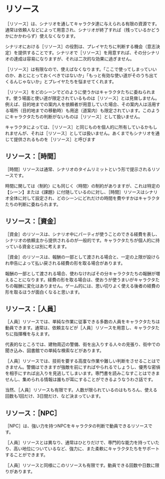 # リソース

［リソース］は、シナリオを通してキャラクタ達に与えられる有限の資源です。通常は依頼人などによって用意され、シナリオが終了すれば（残っているかどうかにかかわらず）使えなくなります。

シナリオにおける［リソース］の役割は、プレイヤたちに判断する機会（意志決定）を提供することです。シナリオで［リソース］を用意すれば、その分シナリオの達成は容易になりますが、それは二次的な効果に過ぎません。

［リソース］は有限なので、使えばなくなります。「ここで使ってしまっていいのか、あとにとっておくべきではないか」「もっと有効な使い道がそのうち出てくるんじゃないか」とプレイヤたちを悩ませてくれます。

［リソース］をどのシーンでどのように使うかはキャラクタたちに委ねられます。使う場面と使い道が限定されているものは［リソース］とは見做しません。例えば、目的地までの案内人を依頼者が用意していた場合、その案内人は活用する場所（目的地までの移動時）も用途（道案内）も限定されています。このようにキャラクタたちの判断がないものは［リソース］として扱いません。

キャラクタによっては、［リソース］と同じものを個人的に所有しているかもしれませんが、それは［リソース］としては扱いません。あくまでもシナリオを通じて提供されるものを［リソース］と呼びます

## リソース：［時間］

［時間］リソースは通常、シナリオのタイムリミットという形で提示されるリソースです。

時間に関しては〈制約〉にも同じく〈時間〉の制約がありますが、これは特定の【シーン】または《課題》に付随しているのに対し、［時間］リソースはシナリオ全体に対して設定され、どのシーンにどれだけの時間を費やすかはキャラクタたちの判断に委ねられます。

## リソース：［資金］

［資金］のリソースは、シナリオ中にパーティが使うことのできる経費を表し、シナリオの依頼主から提供されるのが一般的です。キャラクタたちが個人的に持っている資金とは別に考えます。

［資金］のリソースは、報酬の一部として渡される場合と、一定の上限が設けられ申告によって払い戻される経費の形を取る場合があります。

報酬の一部として渡される場合、使わなければその分キャラクタたちの報酬が増えることになります。経費の形を取る場合は、使おうが使うまいがキャラクタたちの報酬に変化はありません。ゲーム的には、思い切りよく使える後者の経費の形を取るほうが面白くなると思います。

## リソース：［人員］

［人員］リソースでは、単純な作業に従事できる多数の人員をキャラクタたちは動員できます。通常は、依頼主などが［人員］リソースを用意し、キャラクタたちに指揮権を与えます。

代表的なところでは、建物周辺の警備、街を出入りする人々の見張り、街中での聞き込み、図書館での単純な検索などがあります。

［人員］リソースでは、技術を要する高度な作業や難しい判断をさせることはできません。警備はできますが強敵を前にすればやられるでしょうし、優秀な密偵を相手にすれば出入りを見逃してしまいます。専門書を読みこなすことはできませんし、集められる情報は誰もが耳にすることができるようなうわさ話です。

当然、［人員］リソースも有限です。人数が限られているのはもちろん、使える回数も1回だけ、3日間だけ、など決まっています。

## リソース：［NPC］

［NPC］は、強い力を持つNPCをキャラクタの判断で動員できるリソースです。

［人員］リソースとは異なり、通常はひとりだけで、専門的な能力を持っていたり、高い地位についているなど、強力に、また柔軟にキャラクタたちをサポートすることができます。

［人員］リソースと同様にこのリソースも有限です。動員できる回数や日数に限りがあります。
